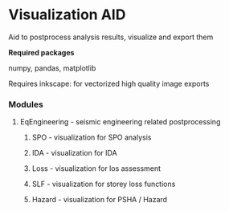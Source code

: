 # Visualization AID

Aid to postprocess analysis results, visualize and export them

**Required packages**

numpy, pandas, matplotlib

Requires inkscape: for vectorized high quality image exports

### Modules

1. EqEngineering - seismic engineering related postprocessing

    1. SPO - visualization for SPO analysis
    
    2. IDA - visualization for IDA
    
    3. Loss - visualization for los assessment

    4. SLF - visualization for storey loss functions

    5. Hazard - visualization for PSHA / Hazard






